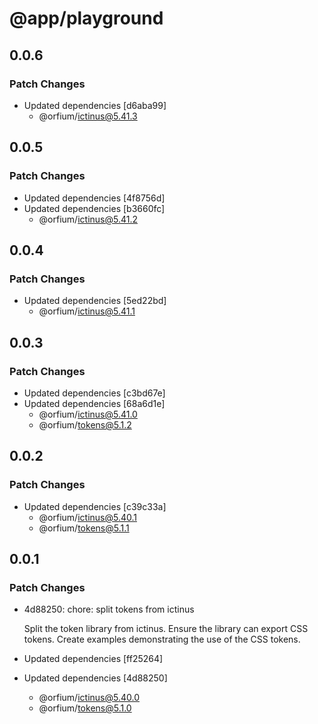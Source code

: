 # @app/playground

## 0.0.6

### Patch Changes

- Updated dependencies [d6aba99]
  - @orfium/ictinus@5.41.3

## 0.0.5

### Patch Changes

- Updated dependencies [4f8756d]
- Updated dependencies [b3660fc]
  - @orfium/ictinus@5.41.2

## 0.0.4

### Patch Changes

- Updated dependencies [5ed22bd]
  - @orfium/ictinus@5.41.1

## 0.0.3

### Patch Changes

- Updated dependencies [c3bd67e]
- Updated dependencies [68a6d1e]
  - @orfium/ictinus@5.41.0
  - @orfium/tokens@5.1.2

## 0.0.2

### Patch Changes

- Updated dependencies [c39c33a]
  - @orfium/ictinus@5.40.1
  - @orfium/tokens@5.1.1

## 0.0.1

### Patch Changes

- 4d88250: chore: split tokens from ictinus

  Split the token library from ictinus.
  Ensure the library can export CSS tokens.
  Create examples demonstrating the use of the CSS tokens.

- Updated dependencies [ff25264]
- Updated dependencies [4d88250]
  - @orfium/ictinus@5.40.0
  - @orfium/tokens@5.1.0
